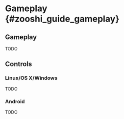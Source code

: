 Gameplay    {#zooshi_guide_gameplay}
========

## Gameplay

TODO

## Controls

### Linux/OS X/Windows

TODO

### Android

TODO

<br>
